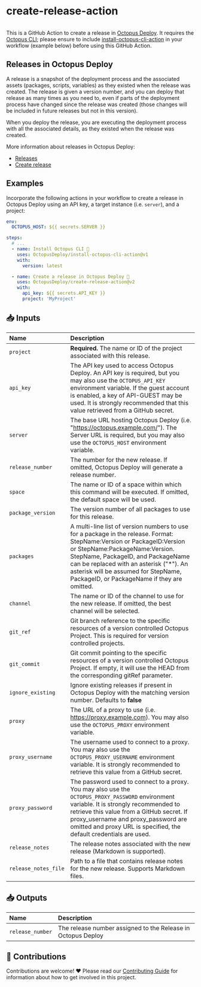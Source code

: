 # create-release-action

<img alt= "" src="https://github.com/OctopusDeploy/create-release-action/raw/main/assets/github-actions-octopus.png" />

This is a GitHub Action to create a release in [Octopus Deploy](https://octopus.com/). It requires the [Octopus CLI](https://octopus.com/docs/octopus-rest-api/octopus-cli); please ensure to include [install-octopus-cli-action](https://github.com/OctopusDeploy/install-octopus-cli-action) in your workflow (example below) before using this GitHub Action.

## Releases in Octopus Deploy

A release is a snapshot of the deployment process and the associated assets (packages, scripts, variables) as they existed when the release was created. The release is given a version number, and you can deploy that release as many times as you need to, even if parts of the deployment process have changed since the release was created (those changes will be included in future releases but not in this version).

When you deploy the release, you are executing the deployment process with all the associated details, as they existed when the release was created.

More information about releases in Octopus Deploy:

- [Releases](https://octopus.com/docs/releases)
- [Create release](https://octopus.com/docs/octopus-rest-api/octopus-cli/create-release)

## Examples

Incorporate the following actions in your workflow to create a release in Octopus Deploy using an API key, a target instance (i.e. `server`), and a project:

```yml
env:
  OCTOPUS_HOST: ${{ secrets.SERVER }}

steps:
  # ...
  - name: Install Octopus CLI 🐙
    uses: OctopusDeploy/install-octopus-cli-action@v1
    with:
      version: latest

  - name: Create a release in Octopus Deploy 🐙
    uses: OctopusDeploy/create-release-action@v2
    with:
      api_key: ${{ secrets.API_KEY }}
      project: 'MyProject'
```


## 📥 Inputs

| Name | Description |
| :--- | :---------- |
| `project` | **Required.** The name or ID of the project associated with this release. |
| `api_key` | The API key used to access Octopus Deploy. An API key is required, but you may also use the `OCTOPUS_API_KEY` environment variable. If the guest account is enabled, a key of API-GUEST may be used. It is strongly recommended that this value retrieved from a GitHub secret. |
| `server` | The base URL hosting Octopus Deploy (i.e. "https://octopus.example.com/"). The Server URL is required, but you may also use the `OCTOPUS_HOST` environment variable. |
| `release_number` | The number for the new release. If omitted, Octopus Deploy will generate a release number. |
| `space` | The name or ID of a space within which this command will be executed. If omitted, the default space will be used. |
| `package_version` | The version number of all packages to use for this release. |
| `packages` | A multi-line list of version numbers to use for a package in the release. Format: StepName:Version or PackageID:Version or StepName:PackageName:Version. StepName, PackageID, and PackageName can be replaced with an asterisk ("*"). An asterisk will be assumed for StepName, PackageID, or PackageName if they are omitted. |
| `channel` | The name or ID of the channel to use for the new release. If omitted, the best channel will be selected. |
| `git_ref` | Git branch reference to the specific resources of a version controlled Octopus Project. This is required for version controlled projects. |
| `git_commit` | Git commit pointing to the specific resources of a version controlled Octopus Project. If empty, it will use the HEAD from the corresponding gitRef parameter. |
| `ignore_existing` | Ignore existing releases if present in Octopus Deploy with the matching version number. Defaults to **false** |
| `proxy` | The URL of a proxy to use (i.e. https://proxy.example.com). You may also use the `OCTOPUS_PROXY` environment variable. |
| `proxy_username` | The username used to connect to a proxy. You may also use the `OCTOPUS_PROXY_USERNAME` environment variable. It is strongly recommended to retrieve this value from a GitHub secret. |
| `proxy_password` | The password used to connect to a proxy. You may also use the `OCTOPUS_PROXY_PASSWORD` environment variable. It is strongly recommended to retrieve this value from a GitHub secret. If proxy_username and proxy_password are omitted and proxy URL is specified, the default credentials are used. |
| `release_notes` | The release notes associated with the new release (Markdown is supported). |
| `release_notes_file` | Path to a file that contains release notes for the new release. Supports Markdown files. |

## 📥 Outputs

| Name | Description |
| :--- | :---------- |
| `release_number` | The release number assigned to the Release in Octopus Deploy |

## 🤝 Contributions

Contributions are welcome! :heart: Please read our [Contributing Guide](.github/CONTRIBUTING.md) for information about how to get involved in this project.
